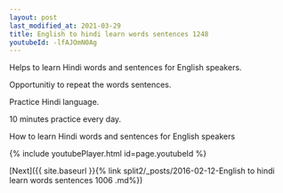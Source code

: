 ```yaml
---
layout: post
last_modified_at: 2021-03-29
title: English to hindi learn words sentences 1248 
youtubeId: -lfAJOmN0Ag
---
```

 
 
Helps to learn Hindi words and sentences for English speakers.

Opportunitiy to repeat the words sentences. 

Practice Hindi language. 
 
10 minutes practice every day. 
 
How to learn Hindi words and sentences for English speakers 
 
{% include youtubePlayer.html id=page.youtubeId %}
 
 
[Next]({{ site.baseurl }}{% link  split2/_posts/2016-02-12-English to hindi learn words sentences 1006 .md%})
 
